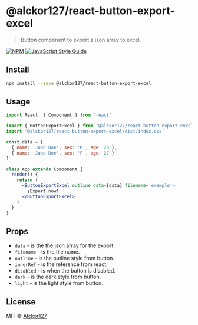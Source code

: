 # @alckor127/react-button-export-excel

> Button component to export a json array to excel.

[![NPM](https://img.shields.io/npm/v/@alckor127/react-button-export-excel.svg)](https://www.npmjs.com/package/@alckor127/react-button-export-excel) [![JavaScript Style Guide](https://img.shields.io/badge/code_style-standard-brightgreen.svg)](https://standardjs.com)

## Install

```bash
npm install --save @alckor127/react-button-export-excel
```

## Usage

```jsx
import React, { Component } from 'react'

import { ButtonExportExcel } from '@alckor127/react-button-export-excel'
import '@alckor127/react-button-export-excel/dist/index.css'

const data = [
  { name: 'John Doe', sex: 'M', age: 28 },
  { name: 'Jane Doe', sex: 'F', age: 27 }
]

class App extends Component {
  render() {
    return (
      <ButtonExportExcel outline data={data} filename='example'>
        ¡Export now!
      </ButtonExportExcel>
    )
  }
}
```

## Props

- `data` - is the the json array for the export.
- `filename` - is the file name.
- `outline` - is the outline style from button.
- `innerRef` - is the reference from react.
- `disabled` - is when the button is disabled.
- `dark` - is the dark style from button.
- `light` - is the light style from button.

## License

MIT © [Alckor127](https://github.com/Alckor127)
